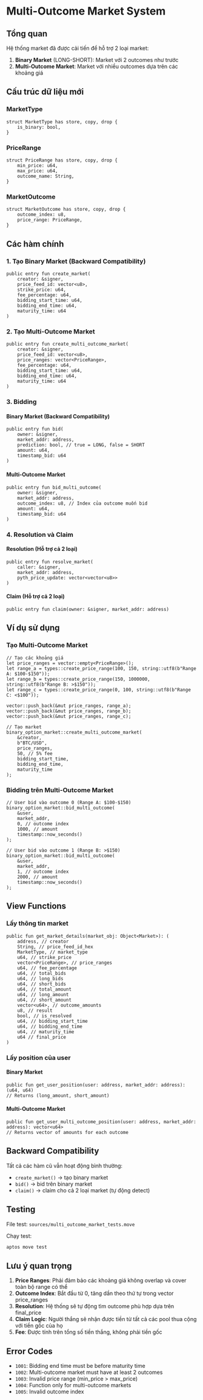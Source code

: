 # Multi-Outcome Market System

## Tổng quan

Hệ thống market đã được cải tiến để hỗ trợ 2 loại market:

1. **Binary Market** (LONG-SHORT): Market với 2 outcomes như trước
2. **Multi-Outcome Market**: Market với nhiều outcomes dựa trên các khoảng giá

## Cấu trúc dữ liệu mới

### MarketType
```move
struct MarketType has store, copy, drop {
    is_binary: bool,
}
```

### PriceRange
```move
struct PriceRange has store, copy, drop {
    min_price: u64,
    max_price: u64,
    outcome_name: String,
}
```

### MarketOutcome
```move
struct MarketOutcome has store, copy, drop {
    outcome_index: u8,
    price_range: PriceRange,
}
```

## Các hàm chính

### 1. Tạo Binary Market (Backward Compatibility)
```move
public entry fun create_market(
    creator: &signer,
    price_feed_id: vector<u8>,
    strike_price: u64,
    fee_percentage: u64,
    bidding_start_time: u64,
    bidding_end_time: u64,
    maturity_time: u64
)
```

### 2. Tạo Multi-Outcome Market
```move
public entry fun create_multi_outcome_market(
    creator: &signer,
    price_feed_id: vector<u8>,
    price_ranges: vector<PriceRange>,
    fee_percentage: u64,
    bidding_start_time: u64,
    bidding_end_time: u64,
    maturity_time: u64
)
```

### 3. Bidding

#### Binary Market (Backward Compatibility)
```move
public entry fun bid(
    owner: &signer,
    market_addr: address,
    prediction: bool, // true = LONG, false = SHORT
    amount: u64,
    timestamp_bid: u64
)
```

#### Multi-Outcome Market
```move
public entry fun bid_multi_outcome(
    owner: &signer,
    market_addr: address,
    outcome_index: u8, // Index của outcome muốn bid
    amount: u64,
    timestamp_bid: u64
)
```

### 4. Resolution và Claim

#### Resolution (Hỗ trợ cả 2 loại)
```move
public entry fun resolve_market(
    caller: &signer,
    market_addr: address,
    pyth_price_update: vector<vector<u8>>
)
```

#### Claim (Hỗ trợ cả 2 loại)
```move
public entry fun claim(owner: &signer, market_addr: address)
```

## Ví dụ sử dụng

### Tạo Multi-Outcome Market

```move
// Tạo các khoảng giá
let price_ranges = vector::empty<PriceRange>();
let range_a = types::create_price_range(100, 150, string::utf8(b"Range A: $100-$150"));
let range_b = types::create_price_range(150, 1000000, string::utf8(b"Range B: >$150"));
let range_c = types::create_price_range(0, 100, string::utf8(b"Range C: <$100"));

vector::push_back(&mut price_ranges, range_a);
vector::push_back(&mut price_ranges, range_b);
vector::push_back(&mut price_ranges, range_c);

// Tạo market
binary_option_market::create_multi_outcome_market(
    &creator,
    b"BTC/USD",
    price_ranges,
    50, // 5% fee
    bidding_start_time,
    bidding_end_time,
    maturity_time
);
```

### Bidding trên Multi-Outcome Market

```move
// User bid vào outcome 0 (Range A: $100-$150)
binary_option_market::bid_multi_outcome(
    &user,
    market_addr,
    0, // outcome index
    1000, // amount
    timestamp::now_seconds()
);

// User bid vào outcome 1 (Range B: >$150)
binary_option_market::bid_multi_outcome(
    &user,
    market_addr,
    1, // outcome index
    2000, // amount
    timestamp::now_seconds()
);
```

## View Functions

### Lấy thông tin market
```move
public fun get_market_details(market_obj: Object<Market>): (
    address, // creator
    String, // price_feed_id_hex
    MarketType, // market_type
    u64, // strike_price
    vector<PriceRange>, // price_ranges
    u64, // fee_percentage
    u64, // total_bids
    u64, // long_bids
    u64, // short_bids
    u64, // total_amount
    u64, // long_amount
    u64, // short_amount
    vector<u64>, // outcome_amounts
    u8, // result
    bool, // is_resolved
    u64, // bidding_start_time
    u64, // bidding_end_time
    u64, // maturity_time
    u64 // final_price
)
```

### Lấy position của user

#### Binary Market
```move
public fun get_user_position(user: address, market_addr: address): (u64, u64)
// Returns (long_amount, short_amount)
```

#### Multi-Outcome Market
```move
public fun get_user_multi_outcome_position(user: address, market_addr: address): vector<u64>
// Returns vector of amounts for each outcome
```

## Backward Compatibility

Tất cả các hàm cũ vẫn hoạt động bình thường:
- `create_market()` → tạo binary market
- `bid()` → bid trên binary market
- `claim()` → claim cho cả 2 loại market (tự động detect)

## Testing

File test: `sources/multi_outcome_market_tests.move`

Chạy test:
```bash
aptos move test
```

## Lưu ý quan trọng

1. **Price Ranges**: Phải đảm bảo các khoảng giá không overlap và cover toàn bộ range có thể
2. **Outcome Index**: Bắt đầu từ 0, tăng dần theo thứ tự trong vector price_ranges
3. **Resolution**: Hệ thống sẽ tự động tìm outcome phù hợp dựa trên final_price
4. **Claim Logic**: Người thắng sẽ nhận được tiền từ tất cả các pool thua cộng với tiền gốc của họ
5. **Fee**: Được tính trên tổng số tiền thắng, không phải tiền gốc

## Error Codes

- `1001`: Bidding end time must be before maturity time
- `1002`: Multi-outcome market must have at least 2 outcomes
- `1003`: Invalid price range (min_price > max_price)
- `1004`: Function only for multi-outcome markets
- `1005`: Invalid outcome index
